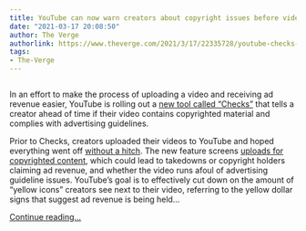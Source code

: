 ```yaml
---
title: YouTube can now warn creators about copyright issues before videos are posted
date: "2021-03-17 20:08:50"
author: The Verge
authorlink: https://www.theverge.com/2021/3/17/22335728/youtube-checks-monetization-copyright-claim-dispute-tool
tags:
- The-Verge
---
```

<figure>
      <img alt="" src="https://cdn.vox-cdn.com/thumbor/FRow8qz9JoKV5i7a_3BbdSA4Q84=/231x0:1287x704/1310x873/cdn.vox-cdn.com/uploads/chorus_image/image/68983312/Screen_Shot_2021_03_17_at_3.25.45_PM.0.png" />
    </figure>

  <p id="k0udkz">In an effort to make the process of uploading a video and receiving ad revenue easier, YouTube is rolling out a <a href="https://support.google.com/youtube/thread/102365314">new tool called “Checks”</a> that tells a creator ahead of time if their video contains copyrighted material and complies with advertising guidelines.</p>
<p id="sUdcyS">Prior to Checks, creators uploaded their videos to YouTube and hoped everything went off <a href="https://www.polygon.com/2018/5/10/17268102/youtube-demonetization-pewdiepie-logan-paul-casey-neistat-philip-defranco">without a hitch</a>. The new feature screens <a href="https://www.theverge.com/2019/5/24/18635904/copyright-youtube-creators-dmca-takedown-fair-use-music-cover">uploads for copyrighted content</a>, which could lead to takedowns or copyright holders claiming ad revenue, and whether the video runs afoul of advertising guideline issues. YouTube’s goal is to effectively cut down on the amount of “yellow icons” creators see next to their video, referring to the yellow dollar signs that suggest ad revenue is being held...</p>
  <p>
    <a href="https://www.theverge.com/2021/3/17/22335728/youtube-checks-monetization-copyright-claim-dispute-tool">Continue reading&hellip;</a>
  </p>